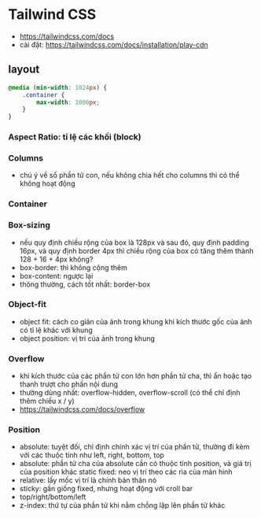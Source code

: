 # Tailwind CSS
- https://tailwindcss.com/docs
- cài đặt: https://tailwindcss.com/docs/installation/play-cdn

## layout
```css
@media (min-width: 1024px) {
    .container {
        max-width: 1000px;
    }
}
```
### Aspect Ratio: tỉ lệ các khối (block)
### Columns
- chú ý về số phần tử con, nếu không chia hết cho columns thì có thể không hoạt động
### Container
### Box-sizing
- nếu quy định chiều rộng của box là 128px và sau đó, quy định padding 16px, và quy định border 4px thì chiều rộng của box có tăng thêm thành 128 + 16 + 4px không?
- box-border: thì không cộng thêm
- box-content: ngược lại
- thông thường, cách tốt nhất: border-box

### Object-fit
- object fit: cách co giãn của ảnh trong khung khi kích thước gốc của ảnh có tỉ lệ khác với khung
- object position: vị trí của ảnh trong khung

### Overflow
- khi kích thước của các phần tử con lớn hơn phần tử cha, thì ẩn hoặc tạo thanh trượt cho phần nội dung
- thường dùng nhất: overflow-hidden, overflow-scroll (có thể chỉ định thêm chiều x / y)
- https://tailwindcss.com/docs/overflow

### Position
- absolute: tuyệt đối, chỉ định chính xác vị trí của phần tử, thường đi kèm với các thuộc tính như left, right, bottom, top
- absolute: phần tử cha của absolute cần có thuộc tính position, và giá trị của position khác static
fixed: neo vị trí theo các rìa của màn hình
- relative: lấy mốc vị trí là chính bản thân nó
- sticky: gần giống fixed, nhưng hoạt động với croll bar
- top/right/bottom/left
- z-index: thứ tự của phần tử khi nằm chồng lặp lên phần tử khác
